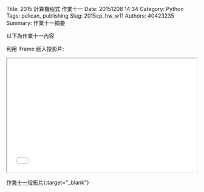 Title: 2015 計算機程式 作業十一
Date: 20151208 14:34
Category: Python
Tags: pelican, publishing
Slug: 2015cp_hw_w11
Authors: 40423235
Summary: 作業十一摘要

以下為作業十一內容

利用 iframe 嵌入投影片:

<iframe src="40423235_cp_w11_p.html" width="500" height="300"></iframe>

[作業十一投影片](40423235_cp_w11_p.html){:target="_blank"}

 <script class="brush: python3"
# 猜數字遊戲
import random
  
標準答案 = random.randint(1, 100)
你猜的數字 = int(input("請輸入您所猜的整數:"))
猜測次數 = 1
while 標準答案 != 你猜的數字:
    if 標準答案 &lt; 你猜的數字:
        print("太大了，再猜一次 :)加油")
    else:
        print("太小了，再猜一次 :)加油")
    你猜的數字 = int(input("請輸入您所猜的整數:"))
    猜測次數 += 1
  
print("猜對了！總共猜了", 猜測次數, "次")
</script>


<pre class="brush:python;">#coding: utf-8
# 猜數字遊戲
import random
  
標準答案 = random.randint(1, 100)
你猜的數字 = int(input("請輸入您所猜的整數:"))
猜測次數 = 1
while 標準答案 != 你猜的數字:
    if 標準答案 &lt; 你猜的數字:
        print("太大了，再猜一次 :)加油")
    else:
        print("太小了，再猜一次 :)加油")
    你猜的數字 = int(input("請輸入您所猜的整數:"))
    猜測次數 += 1
  
print("猜對了！總共猜了", 猜測次數, "次")
</pre>

<p>利用電腦自動玩猜數字遊戲:</p>
<pre class="brush:python;">#coding: utf-8
# 猜數字遊戲
import random
執行次數 = 100
總猜測次數 = 0
for i in range(執行次數):
    下限 = 1
    上限 = 100
    標準答案 = random.randint(下限, 上限)
    pc猜的數字 = random.randint(下限, 上限)
    #print(標準答案, pc猜的數字)
    #integer
    #string
    #float
    #你猜的數字 = int(input("請輸入您所猜的整數:"))
    猜測次數 = 1
    while 標準答案 != pc猜的數字:
        if 標準答案 &lt; pc猜的數字:
            #print("太大了，再猜一次 :)加油")
            # 因此已經確定"pc猜的數字"不是答案, 因此 - 1
            上限 = pc猜的數字 - 1
        else:
            #print("太小了，再猜一次 :)加油")
            # 因此已經確定"pc猜的數字"不是答案, 因此 + 1
            下限 = pc猜的數字 + 1
        #pc猜的數字 = int(input("請輸入您所猜的整數:"))
        pc猜的數字 = random.randint(下限, 上限)
        猜測次數 += 1
       
    #print("猜對了！總共猜了", 猜測次數, "次")
    總猜測次數 += 猜測次數
平均猜測次數 = int(總猜測次數/執行次數)
print("平均次數", 平均猜測次數)
</pre>


<iframe width="640" height="385" src="https://www.youtube.com/v/3DGt3XSrAZ4&autoplay=1" frameborder="0" allowfullscreen></iframe> 
 <p><a  href="https://www.youtube.com/">YouTube</a>.</p>

